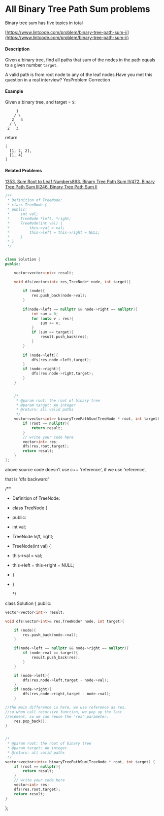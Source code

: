 # All Binary Tree Path Sum problems

Binary tree sum has five topics in total

[https://www.lintcode.com/problem/binary-tree-path-sum-ii](https://www.lintcode.com/problem/binary-tree-path-sum-ii)



#### Description

Given a binary tree, find all paths that sum of the nodes in the path equals to a given number `target`.

A valid path is from root node to any of the leaf nodes.Have you met this question in a real interview?  YesProblem Correction

#### Example

Given a binary tree, and target = `5`:

```text
     1
    / \
   2   4
  / \
 2   3
```

return

```text
[
  [1, 2, 2],
  [1, 4]
]
```

#### Related Problems

[1353. Sum Root to Leaf Numbers](https://www.lintcode.com/problem/sum-root-to-leaf-numbers)[863. Binary Tree Path Sum IV](https://www.lintcode.com/problem/binary-tree-path-sum-iv)[472. Binary Tree Path Sum III](https://www.lintcode.com/problem/binary-tree-path-sum-iii)[246. Binary Tree Path Sum II](https://www.lintcode.com/problem/binary-tree-path-sum-ii)

```cpp
/**
 * Definition of TreeNode:
 * class TreeNode {
 * public:
 *     int val;
 *     TreeNode *left, *right;
 *     TreeNode(int val) {
 *         this->val = val;
 *         this->left = this->right = NULL;
 *     }
 * }
 */


class Solution {
public:

    vector<vector<int>> result;

    void dfs(vector<int> res,TreeNode* node, int target){
        
        if (node){
            res.push_back(node->val);
        }
        
        if(node->left == nullptr && node->right == nullptr){
            int sum = 0;
            for (auto v : res){
                sum += v;
            }
            if (sum == target){
                result.push_back(res);
            }          
        }
        
        if (node->left){
            dfs(res,node->left,target);
        }
        if (node->right){
            dfs(res,node->right,target);
        }
    }


    /*
     * @param root: the root of binary tree
     * @param target: An integer
     * @return: all valid paths
     */
    vector<vector<int>> binaryTreePathSum(TreeNode * root, int target) {
        if (root == nullptr){
            return result;
        }
        // write your code here
        vector<int> res;
        dfs(res,root,target);
        return result;
    }
};
```

above source code doesn't use c++ 'reference', if we use 'reference',

that is 'dfs backward'



/\*\*

* Definition of TreeNode:
* class TreeNode {
* public:
* int val;
* TreeNode _left,_ right;
* TreeNode\(int val\) {
* this-&gt;val = val;
* this-&gt;left = this-&gt;right = NULL;
* }
* }

  \*/

class Solution { public:

```cpp
vector<vector<int>> result;

void dfs(vector<int>& res,TreeNode* node, int target){

    if (node){
        res.push_back(node->val);
    }

    if(node->left == nullptr && node->right == nullptr){
        if (node->val == target){
            result.push_back(res);
        }          
    }

    if (node->left){
        dfs(res,node->left,target - node->val);
    }
    if (node->right){
        dfs(res,node->right,target - node->val);
    }

//the main difference is here, we use reference as res,
//so when call recursive function, we pop up the last
//element, so we can reuse the 'res' parameter.
    res.pop_back();
}


/*
 * @param root: the root of binary tree
 * @param target: An integer
 * @return: all valid paths
 */
vector<vector<int>> binaryTreePathSum(TreeNode * root, int target) {
    if (root == nullptr){
        return result;
    }
    // write your code here
    vector<int> res;
    dfs(res,root,target);
    return result;
}
```

}; 

